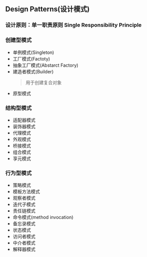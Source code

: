 ## Design Patterns(设计模式)

### 设计原则：单一职责原则 Single Responsibility Principle
### 创建型模式
* 单例模式(Singleton)
* 工厂模式(Factoty)
* 抽象工厂模式(Abstarct Factory)
* 建造者模式(Builder)
    >用于创建复合对象
* 原型模式

### 结构型模式
* 适配器模式
* 装饰器模式
* 代理模式
* 外观模式
* 桥接模式
* 组合模式
* 享元模式

### 行为型模式
* 策略模式
* 模板方法模式
* 观察者模式
* 迭代子模式
* 责任链模式
* 命令模式(method invocation)
* 备忘录模式
* 状态模式
* 访问者模式
* 中介者模式
* 解释器模式